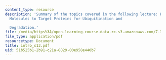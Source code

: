 ```yaml
---
content_type: resource
description: 'Summary of the topics covered in the following lecture: Protacs - Chimeric
  Molecules to Target Proteins for Ubiquitination and

  Degradation.'
file: /media/https%3A/open-learning-course-data-rc.s3.amazonaws.com/7-340-ubiquitination-the-proteasome-and-human-disease-fall-2004/51b525b12b91c21a882900e958e440b7_intro_s13.pdf
file_type: application/pdf
resourcetype: Document
title: intro_s13.pdf
uid: 51b525b1-2b91-c21a-8829-00e958e440b7
---
```

